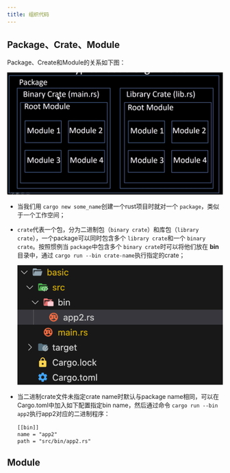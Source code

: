 ```yaml
---
title: 组织代码
---
```

## Package、Crate、Module

Package、Create和Module的关系如下图：

<img src="./image/code_arch/1702290692945.png" width="600">

- 当我们用 `cargo new some_name`创建一个rust项目时就对一个 `package`，类似于一个工作空间；
- `crate`代表一个包，分为二进制包（`binary crate`）和库包（`library crate`），一个package可以同时包含多个 `library crate`和一个 `binary crate`。按照惯例当 `package`中包含多个 `binary crate`时可以将他们放在 __bin__ 目录中，通过 `cargo run --bin crate-name`执行指定的crate；

  ![1702292775771](./image/code_arch/1702292775771.png)
- 当二进制crate文件未指定crate name时默认与package name相同，可以在Cargo.toml中加入如下配置指定bin name，然后通过命令 `cargo run --bin app2`执行app2对应的二进制程序：

  ```
  [[bin]]
  name = "app2"
  path = "src/bin/app2.rs"
  ```

## Module
